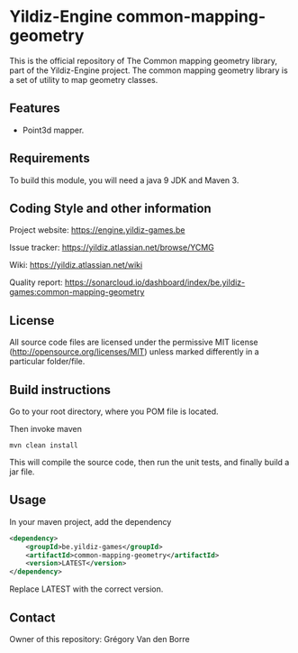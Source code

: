 # Yildiz-Engine common-mapping-geometry

This is the official repository of The Common mapping geometry library, part of the Yildiz-Engine project.
The common mapping geometry library is a set of utility to map geometry classes.

## Features

* Point3d mapper.

## Requirements

To build this module, you will need a java 9 JDK and Maven 3.

## Coding Style and other information

Project website:
https://engine.yildiz-games.be

Issue tracker:
https://yildiz.atlassian.net/browse/YCMG

Wiki:
https://yildiz.atlassian.net/wiki

Quality report:
https://sonarcloud.io/dashboard/index/be.yildiz-games:common-mapping-geometry

## License

All source code files are licensed under the permissive MIT license
(http://opensource.org/licenses/MIT) unless marked differently in a particular folder/file.

## Build instructions

Go to your root directory, where you POM file is located.

Then invoke maven

	mvn clean install

This will compile the source code, then run the unit tests, and finally build a jar file.

## Usage

In your maven project, add the dependency

```xml
<dependency>
    <groupId>be.yildiz-games</groupId>
    <artifactId>common-mapping-geometry</artifactId>
    <version>LATEST</version>
</dependency>
```
Replace LATEST with the correct version.

## Contact
Owner of this repository: Grégory Van den Borre
